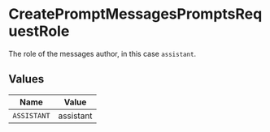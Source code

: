 # CreatePromptMessagesPromptsRequestRole

The role of the messages author, in this case `assistant`.


## Values

| Name        | Value       |
| ----------- | ----------- |
| `ASSISTANT` | assistant   |